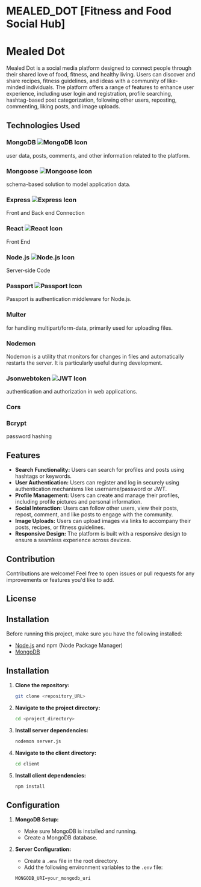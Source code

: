 # MEALED_DOT [Fitness and Food Social Hub]
# Mealed Dot

Mealed Dot is a social media platform designed to connect people through their shared love of food, fitness, and healthy living. Users can discover and share recipes, fitness guidelines, and ideas with a community of like-minded individuals. The platform offers a range of features to enhance user experience, including user login and registration, profile searching, hashtag-based post categorization, following other users, reposting, commenting, liking posts, and image uploads.

## Technologies Used

### MongoDB ![MongoDB Icon](https://img.icons8.com/color/48/000000/mongodb.png)
 user data, posts, comments, and other information related to the platform.

### Mongoose ![Mongoose Icon](https://img.icons8.com/color/48/000000/mongoose.png)
 schema-based solution to model application data.

### Express ![Express Icon](https://img.icons8.com/color/48/000000/express.png)
Front and Back end Connection

### React ![React Icon](https://img.icons8.com/color/48/000000/react-native.png)
Front End

### Node.js ![Node.js Icon](https://img.icons8.com/color/48/000000/nodejs.png)
Server-side Code 

### Passport ![Passport Icon](https://img.icons8.com/color/48/000000/passport.png)
Passport is authentication middleware for Node.js. 

### Multer 
for handling multipart/form-data, primarily used for uploading files.

### Nodemon 
Nodemon is a utility that monitors for changes in files and automatically restarts the server. It is particularly useful during development.

### Jsonwebtoken ![JWT Icon](https://img.icons8.com/color/48/000000/json.png)
 authentication and authorization in web applications.

### Cors 

### Bcrypt
password hashing

## Features

- **Search Functionality:** Users can search for profiles and posts using hashtags or keywords.
- **User Authentication:** Users can register and log in securely using authentication mechanisms like username/password or JWT.
- **Profile Management:** Users can create and manage their profiles, including profile pictures and personal information.
- **Social Interaction:** Users can follow other users, view their posts, repost, comment, and like posts to engage with the community.
- **Image Uploads:** Users can upload images via links to accompany their posts, recipes, or fitness guidelines.
- **Responsive Design:** The platform is built with a responsive design to ensure a seamless experience across devices.


## Contribution

Contributions are welcome! Feel free to open issues or pull requests for any improvements or features you'd like to add.

## License
## Installation

Before running this project, make sure you have the following installed:

- [Node.js](https://nodejs.org/) and npm (Node Package Manager)
- [MongoDB](https://www.mongodb.com/)

## Installation

1. **Clone the repository:**

    ```bash
    git clone <repository_URL>
    ```

2. **Navigate to the project directory:**

    ```bash
    cd <project_directory>
    ```

3. **Install server dependencies:**

    ```bash
    nodemon server.js
    ```

4. **Navigate to the client directory:**

    ```bash
    cd client
    ```

5. **Install client dependencies:**

    ```bash
    npm install
    ```

## Configuration

1. **MongoDB Setup:**
   - Make sure MongoDB is installed and running.
   - Create a MongoDB database.

2. **Server Configuration:**
   - Create a `.env` file in the root directory.
   - Add the following environment variables to the `.env` file:

   ```plaintext
   MONGODB_URI=your_mongodb_uri


